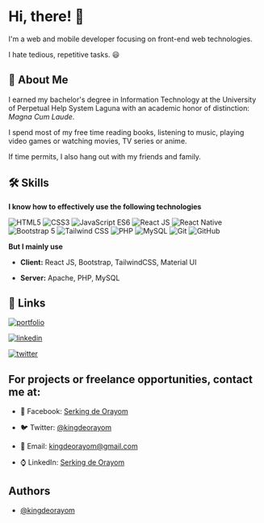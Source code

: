 
# Hi, there! 👋

I'm a web and mobile developer focusing on front-end web technologies.

I hate tedious, repetitive tasks. :smiley:


## 🚀 About Me

I earned my bachelor's degree in Information Technology at the University of Perpetual Help System Laguna with an academic honor of distinction: *Magna Cum Laude*.

I spend most of my free time reading books, listening to music, playing video games or watching movies, TV series or anime.

If time permits, I also hang out with my friends and family.
## 🛠 Skills

**I know how to effectively use the following technologies**

![HTML5](https://img.shields.io/badge/-HTML5-DC4D25 "HTML5")
![CSS3](https://img.shields.io/badge/-CSS3-264DE4 "CSS3")
![JavaScript ES6](https://img.shields.io/badge/-JavaScript_ES6-FCDC00 "JavaScript ES6")
![React JS](https://img.shields.io/badge/-React_JS-61DAFB "React JS")
![React Native](https://img.shields.io/badge/-React_Native-61DAFB "React Native")
![Bootstrap 5](https://img.shields.io/badge/-Bootstrap_5-7633F9 "Bootstrap 5")
![Tailwind CSS](https://img.shields.io/badge/-Tailwind_CSS-38BDF8 "Tailwind CSS")
![PHP](https://img.shields.io/badge/-PHP-7A86B8 "PHP")
![MySQL](https://img.shields.io/badge/-MySQL-3E6E93 "MySQL")
![Git](https://img.shields.io/badge/-Git-F44D27 "Git")
![GitHub](https://img.shields.io/badge/-GitHub-24292F "GitHub")

**But I mainly use**

- **Client:** React JS, Bootstrap, TailwindCSS, Material UI

- **Server:** Apache, PHP, MySQL
## 🔗 Links
[![portfolio](https://img.shields.io/badge/my_portfolio-000?style=for-the-badge&logo=ko-fi&logoColor=white)](https://kingdeorayom.tech/)

[![linkedin](https://img.shields.io/badge/linkedin-0A66C2?style=for-the-badge&logo=linkedin&logoColor=white)](https://www.linkedin.com/in/kingdeorayom)

[![twitter](https://img.shields.io/badge/twitter-1DA1F2?style=for-the-badge&logo=twitter&logoColor=white)](https://twitter.com/kingdeorayom)


## For projects or freelance opportunities, contact me at:

* :iphone: Facebook: [Serking de Orayom](https://www.facebook.com/kingdeorayom)

* :bird: Twitter: [@kingdeorayom](https://www.twitter.com/kingdeorayom)

* :email: Email: kingdeorayom@gmail.com

* :watch: LinkedIn: [Serking de Orayom](https://www.linkedin.com/in/kingdeorayom)

## Authors

- [@kingdeorayom](https://www.github.com/kingdeorayom)

